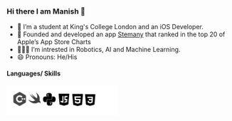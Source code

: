 ### Hi there I am Manish 👋


- 🔭 I’m a student at King's College London and an iOS Developer.
- 🌱 Founded and developed an app [Stemany](https://www.stemany.com/home) that ranked in the top 20 of Apple’s App Store Charts
- 🧑🏻‍💻 I’m intrested in Robotics, AI and Machine Learning. 
- 😄 Pronouns: He/His

#### Languages/ Skills

<img align = "left" src="ImagesStack/pycplus.png" height = "67">

